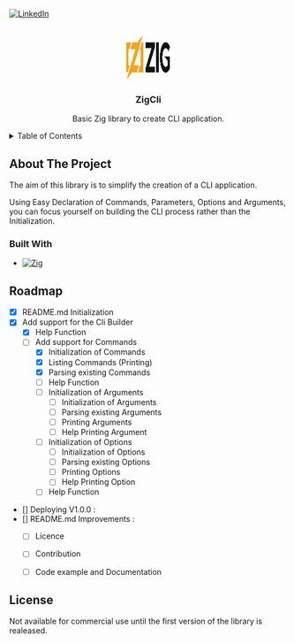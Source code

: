 [![LinkedIn][linkedin-shield]][linkedin-url]


<br />
<div align="center">
  <a href="https://github.com/camilleAmaury/ZigCli">
    <img src="images/zig-logo.svg" alt="Logo" width="80" height="80">
  </a>

  <h3 align="center">ZigCli</h3>

  <p align="center">
    Basic Zig library to create CLI application.
    <br />
  </p>
</div>


<details>
  <summary>Table of Contents</summary>
  <ol>
    <li>
      <a href="#about-the-project">About The Project</a>
      <ul>
        <li><a href="#built-with">Built With</a></li>
      </ul>
    </li>
    <li><a href="#roadmap">Roadmap</a></li>
    <li><a href="#license">License</a></li>
  </ol>
</details>



<!-- ABOUT THE PROJECT -->
## About The Project

The aim of this library is to simplify the creation of a CLI application.

Using Easy Declaration of Commands, Parameters, Options and Arguments, you can focus yourself on building the CLI process rather than the Initialization.


### Built With

* [![Zig][zig]][zig-url]




<!-- ROADMAP -->
## Roadmap

- [x] README.md Initialization
- [x] Add support for the Cli Builder
    - [x] Help Function
    - [ ] Add support for Commands
        - [x] Initialization of Commands
        - [x] Listing Commands (Printing)
        - [x] Parsing existing Commands
        - [ ] Help Function
        - [ ] Initialization of Arguments
            - [ ] Initialization of Arguments
            - [ ] Parsing existing Arguments
            - [ ] Printing Arguments
            - [ ] Help Printing Argument
        - [ ] Initialization of Options
            - [ ] Initialization of Options
            - [ ] Parsing existing Options
            - [ ] Printing Options
            - [ ] Help Printing Option
        - [ ] Help Function
- [] Deploying V1.0.0 :
- [] README.md Improvements :
    - [ ] Licence
    - [ ] Contribution
    - [ ] Code example and Documentation



## License

Not available for commercial use until the first version of the library is realeased.

[linkedin-shield]: https://img.shields.io/badge/-LinkedIn-black.svg?style=for-the-badge&logo=linkedin&colorB=555
[linkedin-url]: https://fr.linkedin.com/in/camille-amaury-juge
[zig]:https://img.shields.io/badge/Zig-F7A41D?logo=zig&logoColor=fff&style=flat
[zig-url]: https://ziglang.org/
